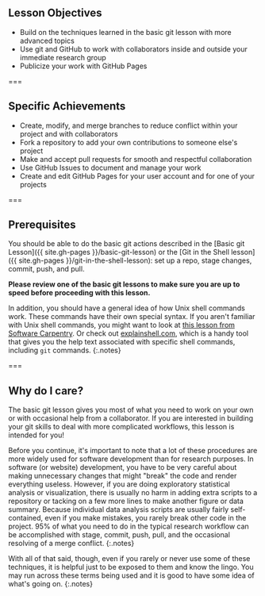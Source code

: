 ---
---

## Lesson Objectives

- Build on the techniques learned in the basic git lesson with more advanced topics
- Use git and GitHub to work with collaborators inside and outside your immediate research group
- Publicize your work with GitHub Pages

===

## Specific Achievements

- Create, modify, and merge branches to reduce conflict within your project and with collaborators
- Fork a repository to add your own contributions to someone else's project
- Make and accept pull requests for smooth and respectful collaboration
- Use GitHub Issues to document and manage your work
- Create and edit GitHub Pages for your user account and for one of your projects

===

## Prerequisites

You should be able to do the basic git actions described in the 
[Basic git Lesson]({{ site.gh-pages }}/basic-git-lesson) 
or the [Git in the Shell lesson]({{ site.gh-pages }}/git-in-the-shell-lesson):
set up a repo, stage changes, commit, push, and pull.

**Please review one of the basic git lessons to make sure you are up to speed before proceeding with this lesson.**

In addition, you should have a general idea of how Unix shell commands work. 
These commands have their own special syntax. 
If you aren't familiar with Unix shell commands, you might want to 
look at [this lesson from Software Carpentry](https://swcarpentry.github.io/shell-novice/).
Or check out [explainshell.com](https://explainshell.com/), which is a
handy tool that gives you the help text associated with specific shell
commands, including `git` commands.
{:.notes}

===

## Why do I care?

The basic git lesson gives you most of what you need to work on your own or with occasional help from a collaborator. If you are
interested in building your git skills to deal with more complicated workflows, this lesson is intended for you!

Before you continue, it's important to note that a lot of these procedures are more widely used for software development than
for research purposes. In software (or website) development, you have to be very careful about making unnecessary changes that
might "break" the code and render everything useless. 
However, if you are doing exploratory statistical analysis or visualization,
there is usually no harm in adding extra scripts to a repository or tacking on a few more lines to make another figure or data
summary. Because individual data analysis scripts are usually fairly self-contained, even if you make mistakes, you rarely break other code in the project. 95% of what you need to do in the typical
research workflow can be accomplished with stage, commit, push, pull, and the occasional resolving of a merge conflict.
{:.notes}

With all of that said, though, even if you rarely or never use some of these techniques, it is helpful just to be exposed to
them and know the lingo. You may run across these terms being used and it is good to have some idea of what's going on.
{:.notes}

